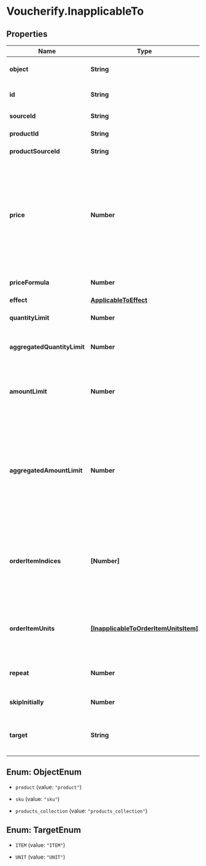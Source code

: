 # Voucherify.InapplicableTo

## Properties

Name | Type | Description | Notes
------------ | ------------- | ------------- | -------------
**object** | **String** | This object stores information about the resource to which the discount is applicable. | [optional] 
**id** | **String** | Unique product collection, product, or SKU identifier assigned by Voucherify. | [optional] 
**sourceId** | **String** | The source identifier from your inventory system. | [optional] 
**productId** | **String** | Parent product&#39;s unique ID assigned by Voucherify. | [optional] 
**productSourceId** | **String** | Parent product&#39;s source ID from your inventory system. | [optional] 
**price** | **Number** | New fixed price of an item. Value is multiplied by 100 to precisely represent 2 decimal places. For example, a $10 price is written as 1000. In case of the fixed price being calculated by the formula, i.e. the price_formula parameter is present in the fixed price definition, this value becomes the fallback value. Such that in a case where the formula cannot be calculated due to missing metadata, for example, this value will be used as the fixed price. | [optional] 
**priceFormula** | **Number** | Formula used to dynamically calculate the discounted price of an item. | [optional] 
**effect** | [**ApplicableToEffect**](ApplicableToEffect.md) |  | 
**quantityLimit** | **Number** | The maximum number of units allowed to be discounted per order line item. | [optional] 
**aggregatedQuantityLimit** | **Number** | The maximum number of units allowed to be discounted combined across all matched order line items. | [optional] 
**amountLimit** | **Number** | Upper limit allowed to be applied as a discount per order line item. Value is multiplied by 100 to precisely represent 2 decimal places. For example, a $6 maximum discount is written as 600. | [optional] 
**aggregatedAmountLimit** | **Number** | Maximum discount amount per order. Value is multiplied by 100 to precisely represent 2 decimal places. For example, a $6 maximum discount on the entire order is written as 600. This value is definable for the following discount effects: - &#x60;APPLY_TO_ITEMS&#x60; (each item subtotal is discounted equally) - &#x60;APPLY_TO_ITEMS_BY_QUANTITY&#x60; (each unit of matched products has the same discount value) | [optional] 
**orderItemIndices** | **[Number]** | Lists which order lines are (not) covered by the discount. The order in the array is determined by the sequence of applied discounts, while the numbers correspond to the order lines sent in the &#x60;order&#x60; object in the request. The first order line is assigned &#x60;0&#x60;, the second order line is assigned &#x60;1&#x60;, and so on. | [optional] 
**orderItemUnits** | [**[InapplicableToOrderItemUnitsItem]**](InapplicableToOrderItemUnitsItem.md) | Lists which units within order lines are covered by the discount. The order line items are listed according to sequence of applied discounts while the &#x60;index&#x60; corresponds to the order line sent in the &#x60;order&#x60; object in the request. | [optional] 
**repeat** | **Number** | Determines the recurrence of the discount, e.g. &#x60;\&quot;repeat\&quot;: 3&#x60; means that the discount is applied to every third item. | [optional] 
**skipInitially** | **Number** | Determines how many items are skipped before the discount is applied. | [optional] 
**target** | **String** | Determines to which kinds of objects the discount is applicable. &#x60;ITEM&#x60; includes products and SKUs. &#x60;UNIT&#x60; means particular units within an order line. | [optional] 



## Enum: ObjectEnum


* `product` (value: `"product"`)

* `sku` (value: `"sku"`)

* `products_collection` (value: `"products_collection"`)





## Enum: TargetEnum


* `ITEM` (value: `"ITEM"`)

* `UNIT` (value: `"UNIT"`)




